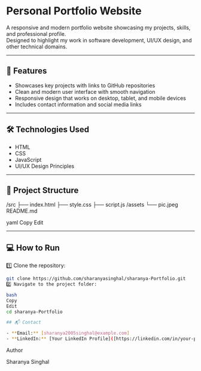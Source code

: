 # Personal Portfolio Website

A responsive and modern portfolio website showcasing my projects, skills, and professional profile.  
Designed to highlight my work in software development, UI/UX design, and other technical domains.


---

## 🚀 Features
- Showcases key projects with links to GitHub repositories
- Clean and modern user interface with smooth navigation
- Responsive design that works on desktop, tablet, and mobile devices
- Includes contact information and social media links

---

## 🛠 Technologies Used
- HTML
- CSS
- JavaScript
- UI/UX Design Principles

---

## 📂 Project Structure
/src
├── index.html
├── style.css
├── script.js
/assets
└── pic.jpeg
README.md

yaml
Copy
Edit

---

## 💻 How to Run
1️⃣ Clone the repository:
```bash
git clone https://github.com/sharanyasinghal/sharanya-Portfolio.git
2️⃣ Navigate to the project folder:

bash
Copy
Edit
cd sharanya-Portfolio

## 📬 Contact

- **Email:** [sharanya2005singhal@example.com]
- **LinkedIn:** [Your LinkedIn Profile]([https://linkedin.com/in/your-profile](https://www.linkedin.com/in/sharanya-singhal-92abb129a/))

```

Author

Sharanya Singhal
